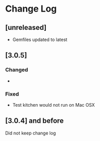 # Change Log

## [unreleased]
 - Gemfiles updated to latest

## [3.0.5]
### Changed
  - 
### Fixed
  - Test kitchen would not run on Mac OSX

## [3.0.4] and before

Did not keep change log
